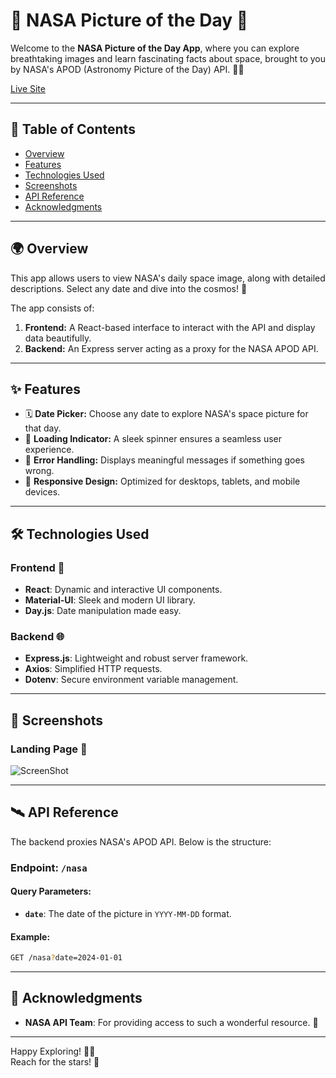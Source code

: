 # 🌌 NASA Picture of the Day 🌠

Welcome to the **NASA Picture of the Day App**, where you can explore breathtaking images and learn fascinating facts about space, brought to you by NASA's APOD (Astronomy Picture of the Day) API. 🚀✨

[Live Site](https://full-stack-nasa-best-pic.vercel.app/)

---

## 📖 Table of Contents

- [Overview](#-overview)
- [Features](#-features)
- [Technologies Used](#️-technologies-used)
- [Screenshots](#-screenshots)
- [API Reference](#️-api-reference)
- [Acknowledgments](#-acknowledgments)

---

## 🌍 Overview

This app allows users to view NASA's daily space image, along with detailed descriptions. Select any date and dive into the cosmos! 🌠

The app consists of:

1. **Frontend:** A React-based interface to interact with the API and display data beautifully.
2. **Backend:** An Express server acting as a proxy for the NASA APOD API.

---

## ✨ Features

- 🗓️ **Date Picker:** Choose any date to explore NASA's space picture for that day.
- 🔄 **Loading Indicator:** A sleek spinner ensures a seamless user experience.
- 🚨 **Error Handling:** Displays meaningful messages if something goes wrong.
- 🎨 **Responsive Design:** Optimized for desktops, tablets, and mobile devices.

---

## 🛠️ Technologies Used

### Frontend 🌟

- **React**: Dynamic and interactive UI components.
- **Material-UI**: Sleek and modern UI library.
- **Day.js**: Date manipulation made easy.

### Backend 🌐

- **Express.js**: Lightweight and robust server framework.
- **Axios**: Simplified HTTP requests.
- **Dotenv**: Secure environment variable management.

---

## 📸 Screenshots

### Landing Page 🌌

![ScreenShot](./Demo/DemoImg.png)

---

## 🛰️ API Reference

The backend proxies NASA's APOD API. Below is the structure:

### Endpoint: `/nasa`

#### Query Parameters:

- **`date`**: The date of the picture in `YYYY-MM-DD` format.

#### Example:

```bash
GET /nasa?date=2024-01-01
```

---

## 🌠 Acknowledgments

- **NASA API Team**: For providing access to such a wonderful resource. 🚀

---

Happy Exploring! 🚀✨  
Reach for the stars! 🌌